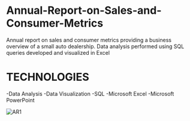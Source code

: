 # Annual-Report-on-Sales-and-Consumer-Metrics
Annual report on sales and consumer metrics providing a business overview of a small auto dealership. Data analysis performed using SQL queries developed and visualized in Excel

# TECHNOLOGIES

-Data Analysis -Data Visualization -SQL -Microsoft Excel -Microsoft PowerPoint

![AR1](https://github.com/user-attachments/assets/4376abe5-28fc-480f-8df0-c70bbc3a4281)
